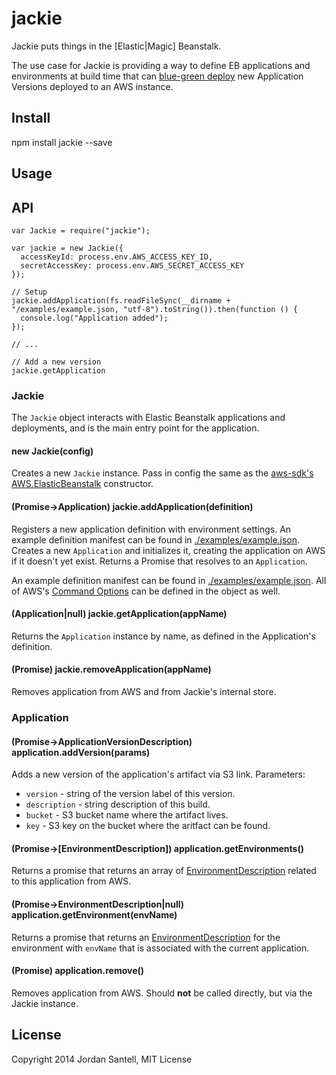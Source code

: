 jackie
====

Jackie puts things in the [Elastic|Magic] Beanstalk.

The use case for Jackie is providing a way to define EB applications and environments at build time that can [blue-green deploy](http://martinfowler.com/bliki/BlueGreenDeployment.html) new Application Versions deployed to an AWS instance.

## Install

npm install jackie --save

## Usage

## API

```
var Jackie = require("jackie");

var jackie = new Jackie({
  accessKeyId: process.env.AWS_ACCESS_KEY_ID,
  secretAccessKey: process.env.AWS_SECRET_ACCESS_KEY
});

// Setup
jackie.addApplication(fs.readFileSync(__dirname + "/examples/example.json, "utf-8").toString()).then(function () {
  console.log("Application added");
});

// ...

// Add a new version
jackie.getApplication

```

### Jackie

The `Jackie` object interacts with Elastic Beanstalk applications and deployments, and is the main entry point for the application.

#### new Jackie(config)

Creates a new `Jackie` instance. Pass in config the same as the [aws-sdk's AWS.ElasticBeanstalk](http://docs.aws.amazon.com/AWSJavaScriptSDK/latest/AWS/ElasticBeanstalk.html#constructor-property) constructor.

#### (Promise->Application) jackie.addApplication(definition)

Registers a new application definition with environment settings. An example definition manifest can be found in [./examples/example.json](https://github.com/jsantell/jackie/tree/master/examples/example.json). Creates a new `Application` and initializes it, creating the application on AWS if it doesn't yet exist. Returns a Promise that resolves to an `Application`.

An example definition manifest can be found in [./examples/example.json](https://github.com/jsantell/jackie/tree/master/examples/example.json). All of AWS's [Command Options](http://docs.aws.amazon.com/elasticbeanstalk/latest/dg/command-options.html) can be defined in the object as well.

#### (Application|null) jackie.getApplication(appName)

Returns the `Application` instance by name, as defined in the Application's definition.

#### (Promise) jackie.removeApplication(appName)

Removes application from AWS and from Jackie's internal store.

### Application

#### (Promise->ApplicationVersionDescription) application.addVersion(params)

Adds a new version of the application's artifact via S3 link. Parameters:

* `version` - string of the version label of this version.
* `description` - string description of this build.
* `bucket` - S3 bucket name where the artifact lives.
* `key` - S3 key on the bucket where the aritfact can be found.

#### (Promise->[EnvironmentDescription]) application.getEnvironments()

Returns a promise that returns an array of [EnvironmentDescription](http://docs.aws.amazon.com/AWSJavaScriptSDK/latest/AWS/ElasticBeanstalk.html#describeEnvironments-property) related to this application from AWS.

#### (Promise->EnvironmentDescription|null) application.getEnvironment(envName)

Returns a promise that returns an [EnvironmentDescription](http://docs.aws.amazon.com/AWSJavaScriptSDK/latest/AWS/ElasticBeanstalk.html#describeEnvironments-property) for the environment with `envName` that is associated with the current application.

#### (Promise) application.remove()

Removes application from AWS. Should **not** be called directly, but via the Jackie instance.

## License

Copyright 2014 Jordan Santell, MIT License
